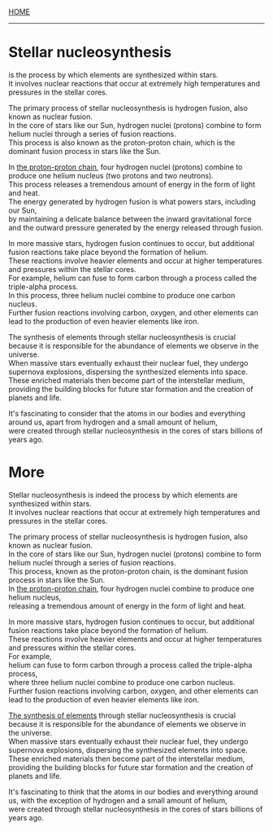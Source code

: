 [HOME](/README.md)

------------------

# Stellar nucleosynthesis   
  is the process by which elements are synthesized within stars.     
   It involves nuclear reactions that occur at extremely high temperatures and pressures in the stellar cores.     
  
   The primary process of stellar nucleosynthesis is hydrogen fusion, also known as nuclear fusion.     
    In the core of stars like our Sun, hydrogen nuclei (protons) combine to form helium nuclei through a series of fusion reactions.      
     This process is also known as the proton-proton chain, which is the dominant fusion process in stars like the Sun.      

   In [the proton-proton chain](/assets/docs/nucleosynthesis/primordial-nucleosynthesis/readme.md#1), four hydrogen nuclei (protons) combine to produce one helium nucleus (two protons and two neutrons).      
    This process releases a tremendous amount of energy in the form of light and heat.     
     The energy generated by hydrogen fusion is what powers stars, including our Sun,      
       by maintaining a delicate balance between the inward gravitational force and the outward pressure generated by the energy released through fusion.    
  
   In more massive stars, hydrogen fusion continues to occur, but additional fusion reactions take place beyond the formation of helium.      
    These reactions involve heavier elements and occur at higher temperatures and pressures within the stellar cores.    
     For example, helium can fuse to form carbon through a process called the triple-alpha process.    
      In this process, three helium nuclei combine to produce one carbon nucleus.     
       Further fusion reactions involving carbon, oxygen, and other elements can lead to the production of even heavier elements like iron.     

   The synthesis of elements through stellar nucleosynthesis is crucial because it is responsible for the abundance of elements we observe in the universe.    
    When massive stars eventually exhaust their nuclear fuel, they undergo supernova explosions, dispersing the synthesized elements into space.      
     These enriched materials then become part of the interstellar medium,    
      providing the building blocks for future star formation and the creation of planets and life.     

   It's fascinating to consider that the atoms in our bodies and everything around us, apart from hydrogen and a small amount of helium,    
    were created through stellar nucleosynthesis in the cores of stars billions of years ago.     

# More
  Stellar nucleosynthesis is indeed the process by which elements are synthesized within stars.  
   It involves nuclear reactions that occur at extremely high temperatures and pressures in the stellar cores.    
  
  The primary process of stellar nucleosynthesis is hydrogen fusion, also known as nuclear fusion.   
   In the core of stars like our Sun, hydrogen nuclei (protons) combine to form helium nuclei through a series of fusion reactions.   
    This process, known as the proton-proton chain, is the dominant fusion process in stars like the Sun.   
     In [the proton-proton chain](/assets/docs/nucleosynthesis/primordial-nucleosynthesis/readme.md#1), four hydrogen nuclei combine to produce one helium nucleus,   
       releasing a tremendous amount of energy in the form of light and heat.    

  In more massive stars, hydrogen fusion continues to occur, but additional fusion reactions take place beyond the formation of helium.    
   These reactions involve heavier elements and occur at higher temperatures and pressures within the stellar cores.    
    For example,  
     helium can fuse to form carbon through a process called the triple-alpha process,   
      where three helium nuclei combine to produce one carbon nucleus.    
       Further fusion reactions involving carbon, oxygen, and other elements can lead to the production of even heavier elements like iron.     

   [The synthesis of elements](/assets/docs/synthesis/readme.md) through stellar nucleosynthesis is crucial because it is responsible for the abundance of elements we observe in   
    the universe.  
     When massive stars eventually exhaust their nuclear fuel, they undergo supernova explosions, dispersing the synthesized elements into space.    
      These enriched materials then become part of the interstellar medium,     
       providing the building blocks for future star formation and the creation of planets and life.    

   It's fascinating to think that the atoms in our bodies and everything around us, with the exception of hydrogen and a small amount of helium,    
    were created through stellar nucleosynthesis in the cores of stars billions of years ago.     

